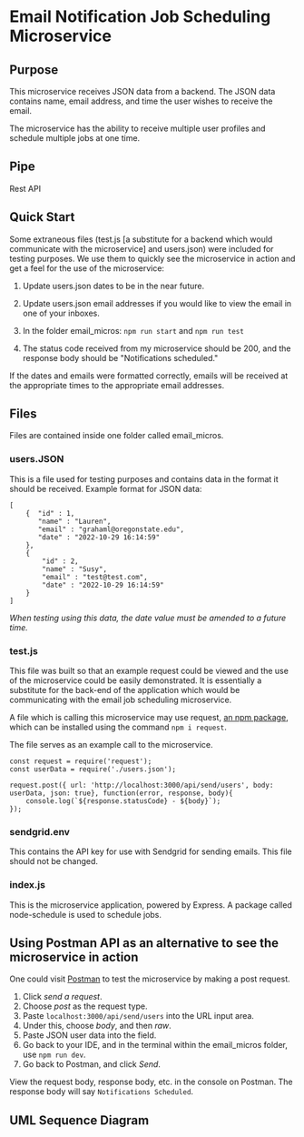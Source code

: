 # Email Notification Job Scheduling Microservice



## Purpose 
This microservice receives JSON data from a backend. The JSON data contains name, email address, and time the user wishes to receive the email.

The microservice has the ability to receive multiple user profiles and schedule multiple jobs at one time. 

## Pipe
Rest API

## Quick Start
Some extraneous files (test.js [a substitute for a backend which would communicate with the microservice] and users.json) were included for testing purposes. We use them to quickly see the microservice in action and get a feel for the use of the microservice:

1. Update users.json dates to be in the near future. 
2. Update users.json email addresses if you would like to view the email in one of your inboxes. 
3. In the folder email_micros:
`npm run start` and 
`npm run test`

4. The status code received from my microservice should be 200, and the response body should be "Notifications scheduled." 

If the dates and emails were formatted correctly, emails will be received at the appropriate times to the appropriate email addresses. 


## Files
Files are contained inside one folder called email_micros.
### users.JSON
This is a file used for testing purposes and contains data in the format it should be received. Example format for JSON data:

```
[
    {  "id" : 1,
       "name" : "Lauren",
       "email" : "grahaml@oregonstate.edu",
       "date" : "2022-10-29 16:14:59"
    },
    {   
        "id" : 2,
        "name" : "Susy",
        "email" : "test@test.com",
        "date" : "2022-10-29 16:14:59"
    }
]
```
*When testing using this data, the date value must be amended to a future time.*

### test.js
This file was built so that an example request could be viewed and the use of the microservice could be easily demonstrated. It is essentially a substitute for the back-end of the application which would be communicating with the email job scheduling microservice. 

A file which is calling this microservice may use request, [an npm package](https://www.npmjs.com/package/request), which can be installed using the command `npm i request`. 

The file serves as an example call to the microservice. 

```
const request = require('request');
const userData = require('./users.json');

request.post({ url: 'http://localhost:3000/api/send/users', body: userData, json: true}, function(error, response, body){
    console.log(`${response.statusCode} - ${body}`);
});

```

### sendgrid.env
This contains the API key for use with Sendgrid for sending emails. This file should not be changed.

### index.js

This is the microservice application, powered by Express. A package called node-schedule is used to schedule jobs. 


## Using Postman API as an alternative to see the microservice in action

One could visit [Postman](https://web.postman.co/) to test the microservice by making a post request. 
1. Click *send a request*.
2. Choose *post* as the request type.
3. Paste `localhost:3000/api/send/users` into the URL input area. 
4. Under this, choose *body*, and then *raw*. 
5. Paste JSON user data into the field.
6. Go back to your IDE, and in the terminal within the email_micros folder, use `npm run dev`.
7. Go back to Postman, and click *Send*.

View the request body, response body, etc. in the console on Postman. The response body will say `Notifications Scheduled`. 


## UML Sequence Diagram

